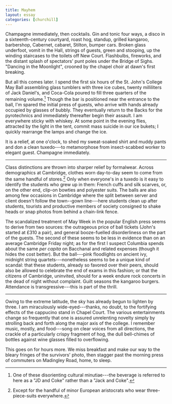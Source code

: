 ```yaml
---
title: Mayhem
layout: essay
categories: [churchill]
---
```


Champagne immediately, then cocktails. Gin and tonic four ways, a disco in a
sixteenth-century courtyard, roast hog, standup, grilled kangaroo, barbershop,
Cabernet, cabaret, Stilton, bumper cars.  Broken glass underfoot, vomit in the
Hall, strings of guests, green and stooping, up the winding staircases to the
toilets off New Court. Flashbulbs, fireworks, and the distant splash of
spectators' punt poles under the Bridge of Sighs. "Dancing in the Moonlight",
crooned by the chapel choir at dawn's first breaking.

But all this comes later. I spend the first six hours of the St. John's College
May Ball assembling glass tumblers with three ice cubes, twenty milliliters of
Jack Daniel's, and Coca-Cola poured to fill three quarters of the remaining
volume.[^1] Though the bar is positioned near the entrance to the ball, I'm
spared the initial press of guests, who arrive with hands already occupied by
glasses of bubbly. They eventually return to the Backs for the pyrotechnics
and immediately thereafter begin their assault. I am everywhere sticky with
whiskey. At some point in the evening flies, attracted by the light in the tent,
commit mass suicide in our ice bukets; I quickly rearrange the lamps and change
the ice.

It is a relief, at one o'clock, to shed my sweat-soaked shirt and muddy pants
and don a clean tuxedo---to metamorphose from insect-scabbed worker to elegant
guest. Champagne immediately.

***

Class distinctions are thrown into sharper relief by formalwear. Across
demographics at Cambridge, clothes worn day-to-day seem to come from the same
handful of stores.[^2] Only when everyone's in a tuxedo is it easy to identify
the students who grew up in them: French cuffs and silk scarves, or, on the
other end, clip-on bowties and polyester suits. The balls are also among few
occasions in Cambridge where the split between server and client doesn't follow
the town--gown line---here students clean up after students, tourists and
productive members of society consigned to shake heads or snap photos from
behind a chain-link fence.

The scandalized treatment of May Week in the popular English press seems to
derive from two sources: the outrageous price of ball tickets (John's started at
&pound;310 a pair), and general booze-fuelled disorderliness on the part of the
guests. The second of these seems to be less in evidence than on an average
Cambridge Friday night; as for the first I suspect Columbia spends about the
same _per capita_ on Bacchanal and related expenses (though it hides the cost
better). But the ball---pink floodlights on ancient ivy, midnight string
quartets---nonetheless seems to be a unique kind of scandal: that these
students, already so favored over their peers, should also be allowed to
celebrate the end of exams in this fashion; or that the citizens of Cambridge,
uninvited, should for a week endure rock concerts in the dead of night without
complaint. Guilt seasons the kangaroo burgers. Attendance is
transgressive---this is part of the thrill.

***

Owing to the extreme latitude, the sky has already begun to lighten by three.  I
am miraculously wide-eyed---thanks, no doubt, to the fortifying effects of the
cappucino stand in Chapel Court. The various entertainments change so frequently
that one is assured unrelenting novelty simply by strolling back and forth along
the major axis of the college. I remember music, mostly, and food---song on
clear voices from all directions, the crackle of a particularly crispy fragment
of hog, the dull bell-chimes of bottles against wine glasses filled to
overflowing.

This goes on for hours more.  We miss breakfast and make our way to the bleary
fringes of the survivors' photo, then stagger past the morning press of
commuters on Madingley Road, home, to sleep.

[^1]: One of these disorienting cultural minutiae---the beverage is referred to here as a "JD and Coke" rather than a "Jack and Coke".

[^2]: Except for the handful of minor European aristocrats who wear three-piece-suits everywhere.
